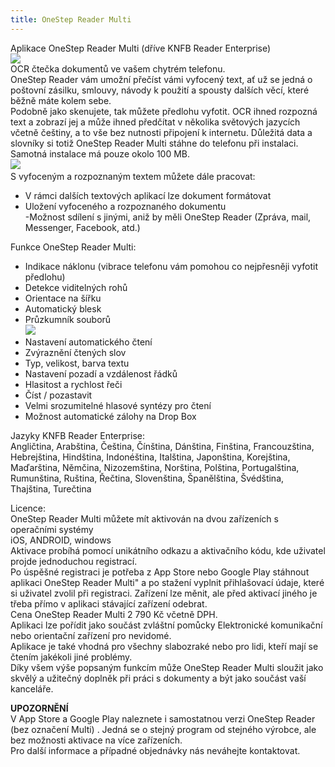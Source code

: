 ```yaml
---
title: OneStep Reader Multi
---
```


Aplikace OneStep Reader Multi (dříve KNFB Reader Enterprise)  
[![](/soubory/KNFB%20ikona.jpg)](/soubory/KNFB%20ikona.jpg)  
OCR čtečka dokumentů ve vašem chytrém telefonu.  
OneStep Reader vám umožní přečíst vámi vyfocený text, ať už se jedná o poštovní zásilku, smlouvy, návody k použití a spousty dalších věcí, které běžně máte kolem sebe.  
Podobně jako skenujete, tak můžete předlohu vyfotit. OCR ihned rozpozná text a zobrazí jej a může ihned předčítat v několika světových jazycích včetně češtiny, a to vše bez nutnosti připojení k internetu. Důležitá data a slovníky si totiž OneStep Reader Multi stáhne do telefonu při instalaci. Samotná instalace má pouze okolo 100 MB.  
[![](/soubory/KNFB%20cteni.PNG)](/soubory/KNFB%20cteni.PNG)    
S vyfoceným a rozpoznaným textem můžete dále pracovat:  
- V rámci dalších textových aplikací lze dokument formátovat  
- Uložení vyfoceného a rozpoznaného dokumentu  
-Možnost sdílení s jinými, aniž by měli OneStep Reader (Zpráva, mail, Messenger, Facebook, atd.)  
  
Funkce OneStep Reader Multi:  
- Indikace náklonu (vibrace telefonu vám pomohou co nejpřesněji vyfotit předlohu)  
- Detekce viditelných rohů  
- Orientace na šířku  
- Automatický blesk  
- Průzkumník souborů  
[![](/soubory/KNFB%20pruzkumnik.PNG)](/soubory/KNFB%20pruzkumnik.PNG)    
- Nastavení automatického čtení  
- Zvýraznění čtených slov  
- Typ, velikost, barva textu  
- Nastavení pozadí a vzdálenost řádků  
- Hlasitost a rychlost řeči  
- Číst / pozastavit  
- Velmi srozumitelné hlasové syntézy pro čtení  
- Možnost automatické zálohy na Drop Box  
  
Jazyky KNFB Reader Enterprise:  
Angličtina, Arabština, Čeština, Čínština, Dánština, Finština, Francouzština, Hebrejština, Hindština, Indonéština, Italština, Japonština, Korejština, Maďarština, Němčina, Nizozemština, Norština, Polština, Portugalština, Rumunština, Ruština, Řečtina, Slovenština, Španělština, Švédština, Thajština, Turečtina  
  
Licence:  
OneStep Reader Multi můžete mít aktivován na dvou  zařízeních s operačními systémy  
iOS, ANDROID, windows  
Aktivace probíhá pomocí unikátního odkazu a aktivačního kódu, kde uživatel projde jednoduchou registrací.  
Po úspěšné registraci je potřeba z App Store nebo Google Play stáhnout aplikaci OneStep Reader Multi" a po stažení vyplnit přihlašovací údaje, které si uživatel zvolil při registraci. Zařízení lze měnit, ale před aktivací jiného je třeba přímo v aplikaci stávající zařízení odebrat.  
Cena OneStep Reader Multi 2 790 Kč včetně DPH.  
Aplikaci lze pořídit jako součást zvláštní pomůcky Elektronické komunikační nebo orientační zařízení pro nevidomé.  
Aplikace je také vhodná pro všechny slabozraké nebo pro lidi, kteří mají se čtením jakékoli jiné problémy.  
Díky všem výše popsaným funkcím může OneStep Reader Multi sloužit jako skvělý a užitečný doplněk při práci s dokumenty a být jako součást vaší kanceláře.  
  
**UPOZORNĚNÍ**  
V App Store a Google Play naleznete i samostatnou verzi OneStep Reader (bez označení Multi) . Jedná se o stejný program od stejného výrobce, ale bez možnosti aktivace na více zařízeních.  
Pro další informace a případné objednávky nás neváhejte kontaktovat.

